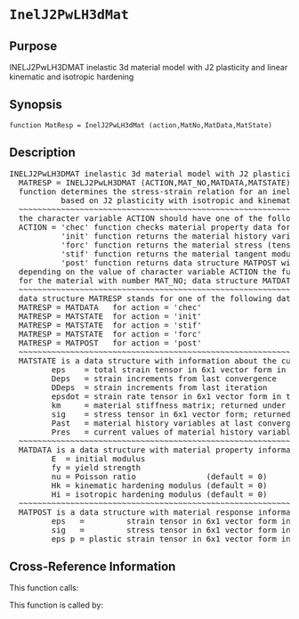 
<!-- <a name="_top"></a>
<div><a href="../../_index.md">Home</a> &gt;  <a href="#">latest</a> &gt; <a href="_index.md">Material_Library</a> &gt; InelJ2PwLH3dMat.m</div> -->

<!--<table width="100%"><tr><td align="left"><a href="../../_index.md"><img alt="<" border="0" src="../../left.png">&nbsp;Master index</a></td>
<td align="right"><a href="_index.md">Index for latest\Material_Library&nbsp;<img alt=">" border="0" src="../../right.png"></a></td></tr></table>-->
# `InelJ2PwLH3dMat`
<!-- <h1>InelJ2PwLH3dMat
</h1> -->

## <a name="_name"></a>Purpose

<!-- <h2 id="purpose"><a name="_name"></a>Purpose</h2> -->

INELJ2PwLH3DMAT inelastic 3d material model with J2 plasticity and linear kinematic and isotropic hardening

<!-- <div class="box"><strong>INELJ2PwLH3DMAT inelastic 3d material model with J2 plasticity and linear kinematic and isotropic hardening</strong></div> -->

## <a name="_synopsis"></a>Synopsis

`function MatResp = InelJ2PwLH3dMat (action,MatNo,MatData,MatState)` 
## <a name="_description"></a>Description

<pre class="comment">INELJ2PwLH3DMAT inelastic 3d material model with J2 plasticity and linear kinematic and isotropic hardening
  MATRESP = INELJ2PwLH3DMAT (ACTION,MAT_NO,MATDATA,MATSTATE)
  function determines the stress-strain relation for an inelastic 3d material model
           based on J2 plasticity with isotropic and kinematic hardening
  ~~~~~~~~~~~~~~~~~~~~~~~~~~~~~~~~~~~~~~~~~~~~~~~~~~~~~~~~~~~~~~~~~~~~~~~~~~~~~~~~~~~~~~~~~
  the character variable ACTION should have one of the following values
  ACTION = 'chec' function checks material property data for omissions and returns default values in MATDATA
           'init' function returns the material history variables in MATSTATE
           'forc' function returns the material stress (tensor) in MATSTATE
           'stif' function returns the material tangent modulus and the stress (tensor) in MATSTATE
           'post' function returns data structure MATPOST with post-processing information
  depending on the value of character variable ACTION the function returns information in data structure MATRESP
  for the material with number MAT_NO; data structure MATDATA supplies the material property data
  ~~~~~~~~~~~~~~~~~~~~~~~~~~~~~~~~~~~~~~~~~~~~~~~~~~~~~~~~~~~~~~~~~~~~~~~~~~~~~~~~~~~~~~~~~
  data structure MATRESP stands for one of the following data objects depending on value of ACTION 
  MATRESP = MATDATA   for action = 'chec'
  MATRESP = MATSTATE  for action = 'init'
  MATRESP = MATSTATE  for action = 'stif'
  MATRESP = MATSTATE  for action = 'forc'
  MATRESP = MATPOST   for action = 'post'
  ~~~~~~~~~~~~~~~~~~~~~~~~~~~~~~~~~~~~~~~~~~~~~~~~~~~~~~~~~~~~~~~~~~~~~~~~~~~~~~~~~~~~~~~~~
  MATSTATE is a data structure with information about the current material state in fields
         eps    = total strain tensor in 6x1 vector form in the order 11, 22, 33, 12, 13, 23
         Deps   = strain increments from last convergence
         DDeps  = strain increments from last iteration
         epsdot = strain rate tensor in 6x1 vector form in the order 11, 22, 33, 12, 13, 23
         km     = material stiffness matrix; returned under ACTION = 'stif'
         sig    = stress tensor in 6x1 vector form; returned under ACTION = 'stif' or 'forc'
         Past   = material history variables at last converged state
         Pres   = current values of material history variables
  ~~~~~~~~~~~~~~~~~~~~~~~~~~~~~~~~~~~~~~~~~~~~~~~~~~~~~~~~~~~~~~~~~~~~~~~~~~~~~~~~~~~~~~~~~
  MATDATA is a data structure with material property information; it has the fields
         E  = initial modulus
         fy = yield strength
         nu = Poisson ratio               (default = 0)
         Hk = kinematic hardening modulus (default = 0)
         Hi = isotropic hardening modulus (default = 0)
  ~~~~~~~~~~~~~~~~~~~~~~~~~~~~~~~~~~~~~~~~~~~~~~~~~~~~~~~~~~~~~~~~~~~~~~~~~~~~~~~~~~~~~~~~~
  MATPOST is a data structure with material response information for post-processing in fields
         eps   =         strain tensor in 6x1 vector form in the order 11, 22, 33, 12, 13, 23
         sig   =         stress tensor in 6x1 vector form in the order 11, 22, 33, 12, 13, 23
         eps_p = plastic strain tensor in 6x1 vector form in the order 11, 22, 33, 12, 13, 23</pre>
<!-- <div class="fragment"><pre class="comment">INELJ2PwLH3DMAT inelastic 3d material model with J2 plasticity and linear kinematic and isotropic hardening
  MATRESP = INELJ2PwLH3DMAT (ACTION,MAT_NO,MATDATA,MATSTATE)
  function determines the stress-strain relation for an inelastic 3d material model
           based on J2 plasticity with isotropic and kinematic hardening
  ~~~~~~~~~~~~~~~~~~~~~~~~~~~~~~~~~~~~~~~~~~~~~~~~~~~~~~~~~~~~~~~~~~~~~~~~~~~~~~~~~~~~~~~~~
  the character variable ACTION should have one of the following values
  ACTION = 'chec' function checks material property data for omissions and returns default values in MATDATA
           'init' function returns the material history variables in MATSTATE
           'forc' function returns the material stress (tensor) in MATSTATE
           'stif' function returns the material tangent modulus and the stress (tensor) in MATSTATE
           'post' function returns data structure MATPOST with post-processing information
  depending on the value of character variable ACTION the function returns information in data structure MATRESP
  for the material with number MAT_NO; data structure MATDATA supplies the material property data
  ~~~~~~~~~~~~~~~~~~~~~~~~~~~~~~~~~~~~~~~~~~~~~~~~~~~~~~~~~~~~~~~~~~~~~~~~~~~~~~~~~~~~~~~~~
  data structure MATRESP stands for one of the following data objects depending on value of ACTION 
  MATRESP = MATDATA   for action = 'chec'
  MATRESP = MATSTATE  for action = 'init'
  MATRESP = MATSTATE  for action = 'stif'
  MATRESP = MATSTATE  for action = 'forc'
  MATRESP = MATPOST   for action = 'post'
  ~~~~~~~~~~~~~~~~~~~~~~~~~~~~~~~~~~~~~~~~~~~~~~~~~~~~~~~~~~~~~~~~~~~~~~~~~~~~~~~~~~~~~~~~~
  MATSTATE is a data structure with information about the current material state in fields
         eps    = total strain tensor in 6x1 vector form in the order 11, 22, 33, 12, 13, 23
         Deps   = strain increments from last convergence
         DDeps  = strain increments from last iteration
         epsdot = strain rate tensor in 6x1 vector form in the order 11, 22, 33, 12, 13, 23
         km     = material stiffness matrix; returned under ACTION = 'stif'
         sig    = stress tensor in 6x1 vector form; returned under ACTION = 'stif' or 'forc'
         Past   = material history variables at last converged state
         Pres   = current values of material history variables
  ~~~~~~~~~~~~~~~~~~~~~~~~~~~~~~~~~~~~~~~~~~~~~~~~~~~~~~~~~~~~~~~~~~~~~~~~~~~~~~~~~~~~~~~~~
  MATDATA is a data structure with material property information; it has the fields
         E  = initial modulus
         fy = yield strength
         nu = Poisson ratio               (default = 0)
         Hk = kinematic hardening modulus (default = 0)
         Hi = isotropic hardening modulus (default = 0)
  ~~~~~~~~~~~~~~~~~~~~~~~~~~~~~~~~~~~~~~~~~~~~~~~~~~~~~~~~~~~~~~~~~~~~~~~~~~~~~~~~~~~~~~~~~
  MATPOST is a data structure with material response information for post-processing in fields
         eps   =         strain tensor in 6x1 vector form in the order 11, 22, 33, 12, 13, 23
         sig   =         stress tensor in 6x1 vector form in the order 11, 22, 33, 12, 13, 23
         eps_p = plastic strain tensor in 6x1 vector form in the order 11, 22, 33, 12, 13, 23</pre></div> -->

<!-- crossreference -->
## <a name="_cross"></a>Cross-Reference Information

This function calls:
<ul style="list-style-image:url(../../matlabicon.gif)">
</ul>
This function is called by:
<ul style="list-style-image:url(../../matlabicon.gif)">
</ul>
<!-- crossreference -->




<!-- <hr><address>Generated on Thu 28-Jan-2021 18:22:44 by <strong><a href="http://www.artefact.tk/software/matlab/m2html/" title="Matlab Documentation in HTML">m2html</a></strong> &copy; 2005</address> -->